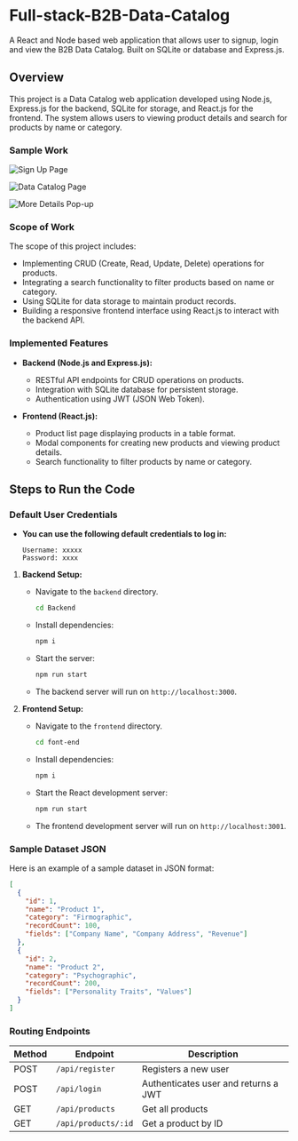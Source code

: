 # Full-stack-B2B-Data-Catalog
A React and Node based web application that allows user to signup, login and view the B2B Data Catalog. Built on SQLite or database and Express.js.

## Overview

This project is a Data Catalog web application developed using Node.js, Express.js for the backend, SQLite for storage, and React.js for the frontend. The system allows users to viewing product details and search for products by name or category.

### Sample Work
![Sign Up Page]((https://github.com/sahilmutha1999/Full-stack-B2B-Data-Catalog/blob/main/images/1.png))

![Data Catalog Page]((https://github.com/sahilmutha1999/Full-stack-B2B-Data-Catalog/blob/main/images/2.png))

![More Details Pop-up]((https://github.com/sahilmutha1999/Full-stack-B2B-Data-Catalog/blob/main/images/3.png))

### Scope of Work

The scope of this project includes:
- Implementing CRUD (Create, Read, Update, Delete) operations for products.
- Integrating a search functionality to filter products based on name or category.
- Using SQLite for data storage to maintain product records.
- Building a responsive frontend interface using React.js to interact with the backend API.

### Implemented Features

- **Backend (Node.js and Express.js):**
  - RESTful API endpoints for CRUD operations on products.
  - Integration with SQLite database for persistent storage.
  - Authentication using JWT (JSON Web Token).

- **Frontend (React.js):**
  - Product list page displaying products in a table format.
  - Modal components for creating new products and viewing product details.
  - Search functionality to filter products by name or category.

## Steps to Run the Code

### Default User Credentials
- **You can use the following default credentials to log in:**
  ```
  Username: xxxxx
  Password: xxxx
  ```

1. **Backend Setup:**
   - Navigate to the `backend` directory.
     ```bash
     cd Backend
     ```
   - Install dependencies:
     ```bash
     npm i
     ```
   - Start the server:
     ```bash
     npm run start
     ```
   - The backend server will run on `http://localhost:3000`.

2. **Frontend Setup:**
   - Navigate to the `frontend` directory.
     ```bash
     cd font-end
     ```
   - Install dependencies:
     ```bash
     npm i
     ```
   - Start the React development server:
     ```bash
     npm run start
     ```
   - The frontend development server will run on `http://localhost:3001`.

### Sample Dataset JSON

Here is an example of a sample dataset in JSON format:

```json
[
  {
    "id": 1,
    "name": "Product 1",
    "category": "Firmographic",
    "recordCount": 100,
    "fields": ["Company Name", "Company Address", "Revenue"]
  },
  {
    "id": 2,
    "name": "Product 2",
    "category": "Psychographic",
    "recordCount": 200,
    "fields": ["Personality Traits", "Values"]
  }
]
```
### Routing Endpoints

| Method | Endpoint                      | Description                     |
|--------|-------------------------------|---------------------------------|
| POST   | `/api/register`               | Registers a new user             |
| POST   | `/api/login`                  | Authenticates user and returns a JWT|
| GET    | `/api/products`               | Get all products                |
| GET    | `/api/products/:id`           | Get a product by ID             |




